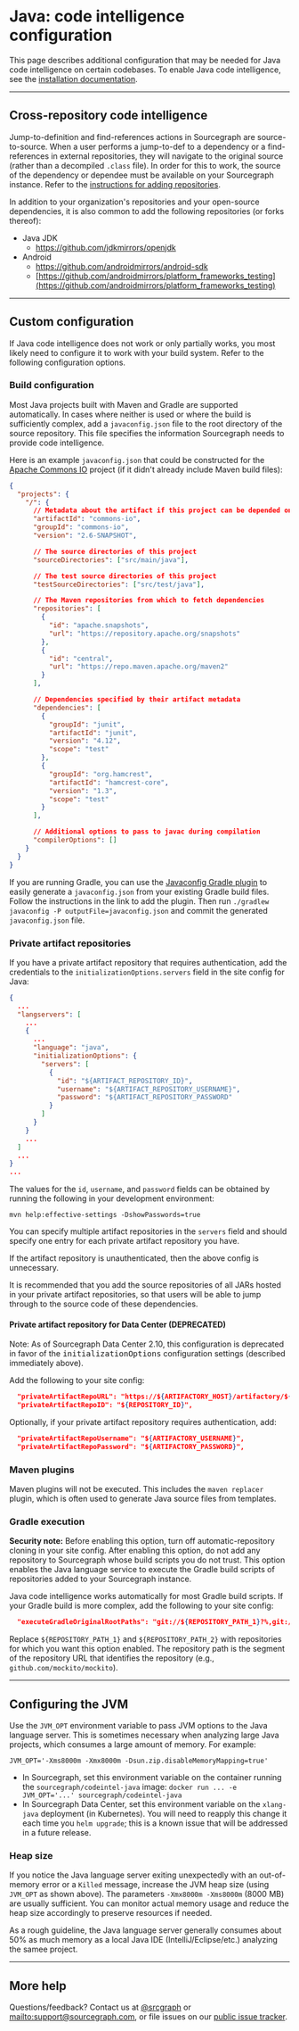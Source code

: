 # Java: code intelligence configuration

This page describes additional configuration that may be needed for Java code intelligence on certain codebases. To enable Java code intelligence, see the [installation documentation](/docs/code-intelligence/install).

---

## Cross-repository code intelligence

Jump-to-definition and find-references actions in Sourcegraph are source-to-source. When a user performs a jump-to-def to a dependency or a find-references in external repositories, they will navigate to the original source (rather than a decompiled `.class` file). In order for this to work, the source of the dependency or dependee must be available on your Sourcegraph instance. Refer to the [instructions for adding repositories](/docs/config/repositories).

In addition to your organization's repositories and your open-source dependencies, it is also common to add the following repositories (or forks thereof):

- Java JDK
  - https://github.com/jdkmirrors/openjdk
- Android
  - https://github.com/androidmirrors/android-sdk
  - [https://github.com/androidmirrors/platform_frameworks_testing](https://github.com/androidmirrors/platform_frameworks_testing)

---

## Custom configuration

If Java code intelligence does not work or only partially works, you most likely need to configure it to work with your build system. Refer to the following configuration options.

### Build configuration

Most Java projects built with Maven and Gradle are supported automatically. In cases where neither is used or where the build is sufficiently complex, add a `javaconfig.json` file to the root directory of the source repository. This file specifies the information Sourcegraph needs to provide code intelligence.

Here is an example `javaconfig.json` that could be constructed for the [Apache Commons IO](https://sourcegraph.com/github.com/apache/commons-io) project (if it didn't already include Maven build files):

```json
{
  "projects": {
    "/": {
      // Metadata about the artifact if this project can be depended on by other projects
      "artifactId": "commons-io",
      "groupId": "commons-io",
      "version": "2.6-SNAPSHOT",

      // The source directories of this project
      "sourceDirectories": ["src/main/java"],

      // The test source directories of this project
      "testSourceDirectories": ["src/test/java"],

      // The Maven repositories from which to fetch dependencies
      "repositories": [
        {
          "id": "apache.snapshots",
          "url": "https://repository.apache.org/snapshots"
        },
        {
          "id": "central",
          "url": "https://repo.maven.apache.org/maven2"
        }
      ],

      // Dependencies specified by their artifact metadata
      "dependencies": [
        {
          "groupId": "junit",
          "artifactId": "junit",
          "version": "4.12",
          "scope": "test"
        },
        {
          "groupId": "org.hamcrest",
          "artifactId": "hamcrest-core",
          "version": "1.3",
          "scope": "test"
        }
      ],

      // Additional options to pass to javac during compilation
      "compilerOptions": []
    }
  }
}
```

If you are running Gradle, you can use the [Javaconfig Gradle plugin](https://plugins.gradle.org/plugin/com.sourcegraph.gradle) to easily generate a `javaconfig.json` from your existing Gradle build files. Follow the instructions in the link to add the plugin. Then run `./gradlew javaconfig -P outputFile=javaconfig.json` and commit the generated `javaconfig.json` file.

### Private artifact repositories

If you have a private artifact repository that requires authentication, add the credentials to the
`initializationOptions.servers` field in the site config for Java:

```json
{
  ...
  "langservers": [
    ...
    {
      ...
      "language": "java",
      "initializationOptions": {
        "servers": [
          {
            "id": "${ARTIFACT_REPOSITORY_ID}",
            "username": "${ARTIFACT_REPOSITORY_USERNAME}",
            "password": "${ARTIFACT_REPOSITORY_PASSWORD"
          }
        ]
      }
    }
    ...
  ]
  ...
}
...
```

The values for the `id`, `username`, and `password` fields can be obtained by running the following
in your development environment:

```
mvn help:effective-settings -DshowPasswords=true
```

You can specify multiple artifact repositories in the `servers` field and should specify one entry
for each private artifact repository you have.

If the artifact repository is unauthenticated, then the above config is unnecessary.

It is recommended that you add the source repositories of all JARs hosted in your private artifact
repositories, so that users will be able to jump through to the source code of these dependencies.

#### Private artifact repository for Data Center (DEPRECATED)

<div class="alert alert-warning">
    Note: As of Sourcegraph Data Center 2.10, this configuration is deprecated in favor of the
    <tt>initializationOptions</tt> configuration settings (described immediately above).
</div>

Add the following to your site config:

```json
  "privateArtifactRepoURL": "https://${ARTIFACTORY_HOST}/artifactory/${REPOSITORY_ID}",
  "privateArtifactRepoID": "${REPOSITORY_ID}",
```

Optionally, if your private artifact repository requires authentication, add:

```json
  "privateArtifactRepoUsername": "${ARTIFACTORY_USERNAME}",
  "privateArtifactRepoPassword": "${ARTIFACTORY_PASSWORD}",
```

### Maven plugins

Maven plugins will not be executed. This includes the `maven replacer` plugin, which is often used to generate Java source files from templates.

### Gradle execution

<div class="alert-warn">

**Security note:** Before enabling this option, turn off automatic-repository cloning in your site config. After enabling this option, do not add any repository to Sourcegraph whose build scripts you do not trust. This option enables the Java language service to execute the Gradle build scripts of repositories added to your Sourcegraph instance.

</div>

Java code intelligence works automatically for most Gradle build scripts. If your Gradle build is more complex, add the following to your site config:

```json
  "executeGradleOriginalRootPaths": "git://${REPOSITORY_PATH_1}?%,git://${REPOSITORY_PATH_2}?%"
```

Replace `${REPOSITORY_PATH_1}` and `${REPOSITORY_PATH_2}` with repositories for which you want this option enabled. The repository path is the segment of the repository URL that identifies the repository (e.g., `github.com/mockito/mockito`).

---

## Configuring the JVM

Use the `JVM_OPT` environment variable to pass JVM options to the Java language server. This is sometimes necessary when analyzing large Java projects, which consumes a large amount of memory. For example:

```text
JVM_OPT='-Xms8000m -Xmx8000m -Dsun.zip.disableMemoryMapping=true'
```

- In Sourcegraph, set this environment variable on the container running the `sourcegraph/codeintel-java` image: `docker run ... -e JVM_OPT='...' sourcegraph/codeintel-java`
- In Sourcegraph Data Center, set this environment variable on the `xlang-java` deployment (in Kubernetes). You will need to reapply this change it each time you `helm upgrade`; this is a known issue that will be addressed in a future release.

### Heap size

If you notice the Java language server exiting unexpectedly with an out-of-memory error or a `Killed` message, increase the JVM heap size (using `JVM_OPT` as shown above). The parameters `-Xmx8000m -Xms8000m` (8000 MB) are usually sufficient. You can monitor actual memory usage and reduce the heap size accordingly to preserve resources if needed.

As a rough guideline, the Java language server generally consumes about 50% as much memory as a local Java IDE (IntelliJ/Eclipse/etc.) analyzing the samee project.

---

## More help

Questions/feedback? Contact us at [@srcgraph](https://twitter.com/srcgraph) or <mailto:support@sourcegraph.com>, or file issues on our [public issue tracker](https://github.com/sourcegraph/issues/issues).
